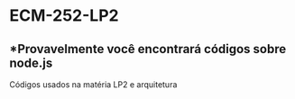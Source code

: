 # ECM-252-LP2
## *Provavelmente você encontrará códigos sobre node.js

Códigos usados na matéria LP2 e arquitetura

